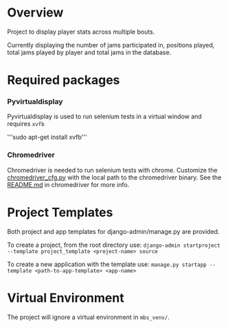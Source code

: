 # Overview
Project to display player stats across multiple bouts.

Currently displaying the number of jams participated in, positions played, total
jams played by player and total jams in the database.

# Required packages
### Pyvirtualdisplay
Pyvirtualdisplay is used to run selenium tests in a virtual window and requires 
`xvfb`

'''sudo apt-get install xvfb'''

### Chromedriver
Chromedriver is needed to run selenium tests with chrome. Customize the 
[chromedriver_cfg.py](source/functional_tests/chromedriver/chromedriver_cfg.py) 
with the local path to the chromedriver binary. See the 
[README.md](source/functional_tests/chromedriver/README.md) in chromedriver for
 more info.

# Project Templates
Both project and app templates for django-admin/manage.py are provided.

To create a project, from the root directory use:
`django-admin startproject --template project_template <project-name> source`

To create a new application with the template use:
`manage.py startapp --template <path-to-app-template> <app-name>`

# Virtual Environment
The project will ignore a virtual environment in `mbs_venv/`. 

